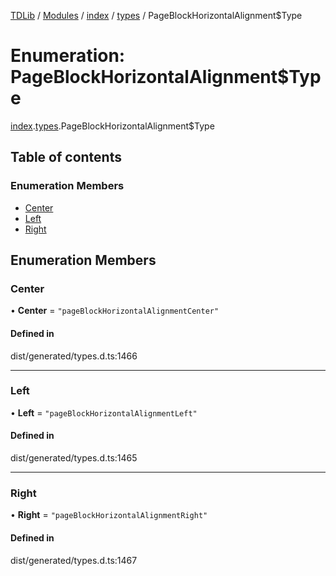 [TDLib](../README.md) / [Modules](../modules.md) / [index](../modules/index.md) / [types](../modules/index.types.md) / PageBlockHorizontalAlignment$Type

# Enumeration: PageBlockHorizontalAlignment$Type

[index](../modules/index.md).[types](../modules/index.types.md).PageBlockHorizontalAlignment$Type

## Table of contents

### Enumeration Members

- [Center](index.types.PageBlockHorizontalAlignment_Type.md#center)
- [Left](index.types.PageBlockHorizontalAlignment_Type.md#left)
- [Right](index.types.PageBlockHorizontalAlignment_Type.md#right)

## Enumeration Members

### Center

• **Center** = ``"pageBlockHorizontalAlignmentCenter"``

#### Defined in

dist/generated/types.d.ts:1466

___

### Left

• **Left** = ``"pageBlockHorizontalAlignmentLeft"``

#### Defined in

dist/generated/types.d.ts:1465

___

### Right

• **Right** = ``"pageBlockHorizontalAlignmentRight"``

#### Defined in

dist/generated/types.d.ts:1467
